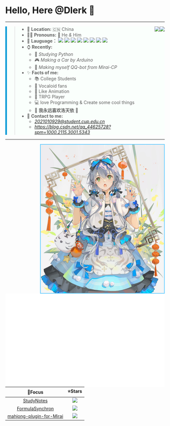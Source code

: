 
# Hello, Here @Dlerk 👋

---

<img align="right" src="https://github-readme-stats.vercel.app/api?username=Dlerk&text_color=102b6a&show_icons=true&icon_color=d3220f&hide_title=true&bg_color=DEG,f7fcf0,e0f3db,cdecc6,aadeb6,82ccc4" />

<img align="right" src="https://github-readme-stats.vercel.app/api/top-langs/?username=Dlerk&layout=compact" />

<div style="border-left:#009ad6 5px solid;background-color:#fafffc">


> + 🚩 **Location:** 🇨🇳 China
> + 🙋‍♂️ **Pronouns:** 🧑 He *&* Him
> + 🧬 **Lauguage：**
> ![](https://img.shields.io/badge/-Python-informational?logo=Python&logoColor=FAE05E&style=flag) ![](https://img.shields.io/badge/-C++-00599C?logo=cplusplus&logoColor=WHITE&style=flag) ![](https://img.shields.io/badge/-JavaScript-F7DF1E?logo=javascript&logoColor=e0861a&style=flag) ![](https://img.shields.io/badge/-C-A8B9CC?logo=c&logoColor=afdfe4&style=flag)
![](https://img.shields.io/badge/-HTML5-E34F26?logo=html5&logoColor=7a1723&style=flag) ![](https://img.shields.io/badge/-CSS3-1572B6?logo=css3&logoColor=293047&style=flag) ![](https://img.shields.io/badge/-Java-f6f5ec?logo=java&logoColor=aa2116&style=flag) ![](https://img.shields.io/badge/-Shell-7d5886?logo=shell&logoColor=FFD500&style=flag) 
> + ⌚ **Recently:**
>   + 📝 *Studying Python*
>   + 🎮 *Making a Car by Arduino*
>   + 🤖  *Making myself QQ-bot from Mirai-CP*
> + ✨ **Facts of me:**
>   + 📚 College Students
>   + 🎼 Vocaloid fans
>   + 🌸 Like Animation
>   + 🎲 TRPG Player
>   + 💻 love Programming & Create some cool things
>   + 💖 **我永远喜欢洛天依** 💖
> + 📲 **Contact to me:**
>   + *2021010929@student.cup.edu.cn*
>   + *https://blog.csdn.net/qq_44625728?spm=1000.2115.3001.5343*

</div>

---

<div id="imgs">

<img align="right" width="390" style="border:#66CCFF 2px solid" src="/img/luotianyi_1.jpg">

<div id="imgs_left" style="float:left">

<img  align="left" src="https://github.com/Dlerk/github-stats-for-Dlerk/blob/master/generated/overview.svg"/>

|🎯Focus|⭐Stars|
|:-:|:-:|
|[StudyNotes](https://github.com/Dlerk/StudyNotes)|![](https://img.shields.io/github/stars/Dlerk/StudyNotes)|
|[FormulaSynchron](https://github.com/magician-do/FormulaSynchron)|![](https://img.shields.io/github/stars/magician-do/FormulaSynchron)|
|[mahjong-plugin-for-Mirai](https://github.com/Dlerk/mahjong-plugin-for-Mirai)|![](https://img.shields.io/github/stars/Dlerk/mahjong-plugin-for-Mirai)|
<br/>

</div>

</div>
